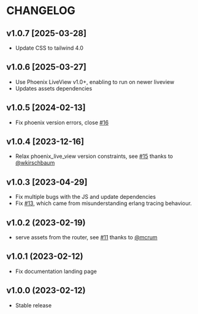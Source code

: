 # CHANGELOG

## v1.0.7 [2025-03-28]

* Update CSS to tailwind 4.0

## v1.0.6 [2025-03-27]

* Use Phoenix LiveView v1.0+, enabling to run on newer liveview
* Updates assets dependencies

## v1.0.5 [2024-02-13]

* Fix phoenix version errors, close [#16](https://github.com/LivewareProblems/Orion/issues/16)

## v1.0.4 [2023-12-16]

* Relax phoenix_live_view version constraints, see [#15](https://github.com/LivewareProblems/Orion/pull/15) thanks to [@wkirschbaum](https://github.com/wkirschbaum)

## v1.0.3 [2023-04-29]

* Fix multiple bugs with the JS and update dependencies
* Fix [#13](https://github.com/LivewareProblems/Orion/issues/13), which came
  from misunderstanding erlang tracing behaviour.

## v1.0.2 (2023-02-19)

* serve assets from the router, see [#11](https://github.com/LivewareProblems/Orion/pull/11) thanks to [@mcrum](https://github.com/mcrumm)

## v1.0.1 (2023-02-12)

* Fix documentation landing page

## v1.0.0 (2023-02-12)

* Stable release
